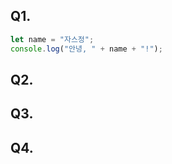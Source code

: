 <!-- pr 제목은 [weekn_이름] 내용정리와 퀴즈 -->
<!-- 아래 템플릿은 예시입니다! 자유로운 형식으로 변경해도 괜찮습니다! -->

## Q1.
```js
let name = "자스정";
console.log("안녕, " + name + "!");
```

## Q2.


## Q3.


## Q4.


<!--## Q5. 부턴 자유롭게 추가해주세요. -->
